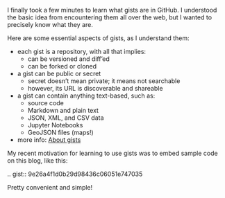 <!--
.. title: GitHub Gists
.. slug: github-gists
.. date: 2020-06-01 12:00:00 UTC-04:00
.. tags: github
.. category: software
.. link:
.. description:
.. type: text
-->

I finally took a few minutes to learn what gists are in GitHub. I understood the basic idea from encountering them all over the web, but I wanted to precisely know what they are.

Here are some essential aspects of gists, as I understand them:

-   each gist is a repository, with all that implies:
    -   can be versioned and diff’ed
    -   can be forked or cloned
-   a gist can be public or secret
    -   secret doesn’t mean private; it means not searchable
    -   however, its URL is discoverable and shareable
-   a gist can contain anything text-based, such as:
    -   source code
    -   Markdown and plain text
    -   JSON, XML, and CSV data
    -   Jupyter Notebooks
    -   GeoJSON files (maps!)
-   more info: [About gists](https://help.github.com/en/articles/creating-gists#about-gists)

My recent motivation for learning to use gists was to embed sample code on this blog, like this:

.. gist:: 9e26a4f1d0b29d98436c06051e747035

Pretty convenient and simple!
